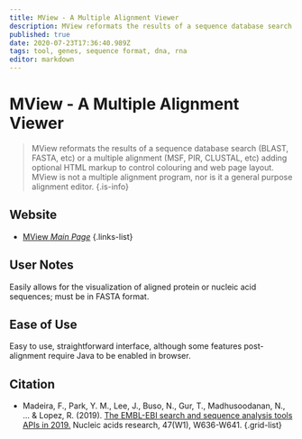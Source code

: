 ```yaml
---
title: MView - A Multiple Alignment Viewer
description: MView reformats the results of a sequence database search (BLAST, FASTA, etc) or a multiple alignment (MSF, PIR, CLUSTAL, etc) adding optional HTML markup to control colouring and web page layout.
published: true
date: 2020-07-23T17:36:40.989Z
tags: tool, genes, sequence format, dna, rna
editor: markdown
---
```


# MView - A Multiple Alignment Viewer

> MView reformats the results of a sequence database search (BLAST, FASTA, etc) or a multiple alignment (MSF, PIR, CLUSTAL, etc) adding optional HTML markup to control colouring and web page layout. MView is not a multiple alignment program, nor is it a general purpose alignment editor.
{.is-info}



## Website

- [MView *Main Page*](https://www.ebi.ac.uk/Tools/msa/mview/)
{.links-list}

## User Notes
Easily allows for the visualization of aligned protein or nucleic acid sequences; must be in FASTA format.

## Ease of Use
Easy to use, straightforward interface, although some features post-alignment require Java to be enabled in browser. 

## Citation

- Madeira, F., Park, Y. M., Lee, J., Buso, N., Gur, T., Madhusoodanan, N., ... & Lopez, R. (2019). [The EMBL-EBI search and sequence analysis tools APIs in 2019.](http://europepmc.org/article/MED/30976793) Nucleic acids research, 47(W1), W636-W641.
{.grid-list}